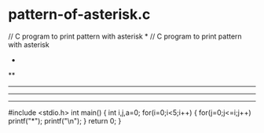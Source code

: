 # pattern-of-asterisk.c
// C program  to print pattern with asterisk   * 
// C program  to print pattern with asterisk 

*
**
***
****
*****

#include <stdio.h>
int main() {
    int i,j,a=0;
    for(i=0;i<5;i++)
    {
        for(j=0;j<=i;j++)
         printf("*");
        printf("\n");
    }
    return 0;
}
